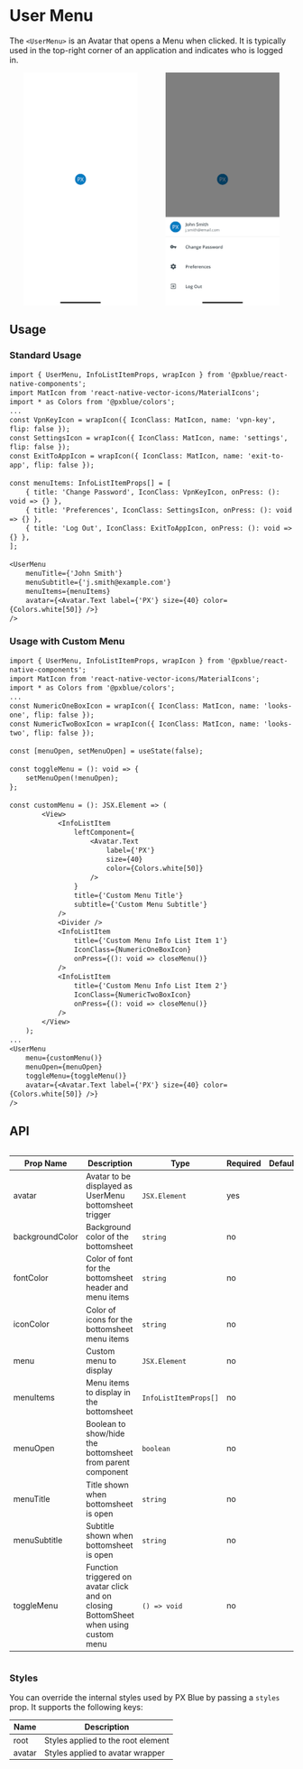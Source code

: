 # User Menu

The `<UserMenu>` is an Avatar that opens a Menu when clicked. It is typically used in the top-right corner of an application and indicates who is logged in.

<div style="align-items: center; display:flex; justify-content: space-around">

<img width="40%" alt="UserMenu Avatar" src="./images/userMenuAvatar.png">
<img width="40%" alt="UserMenu Opened" src="./images/userMenuOpened.png">

</div>

## Usage

### Standard Usage

```tsx
import { UserMenu, InfoListItemProps, wrapIcon } from '@pxblue/react-native-components';
import MatIcon from 'react-native-vector-icons/MaterialIcons';
import * as Colors from '@pxblue/colors';
...
const VpnKeyIcon = wrapIcon({ IconClass: MatIcon, name: 'vpn-key', flip: false });
const SettingsIcon = wrapIcon({ IconClass: MatIcon, name: 'settings', flip: false });
const ExitToAppIcon = wrapIcon({ IconClass: MatIcon, name: 'exit-to-app', flip: false });

const menuItems: InfoListItemProps[] = [
    { title: 'Change Password', IconClass: VpnKeyIcon, onPress: (): void => {} },
    { title: 'Preferences', IconClass: SettingsIcon, onPress: (): void => {} },
    { title: 'Log Out', IconClass: ExitToAppIcon, onPress: (): void => {} },
];

<UserMenu
    menuTitle={'John Smith'}
    menuSubtitle={'j.smith@example.com'}
    menuItems={menuItems}
    avatar={<Avatar.Text label={'PX'} size={40} color={Colors.white[50]} />}
/>
```

### Usage with Custom Menu

```tsx
import { UserMenu, InfoListItemProps, wrapIcon } from '@pxblue/react-native-components';
import MatIcon from 'react-native-vector-icons/MaterialIcons';
import * as Colors from '@pxblue/colors';
...
const NumericOneBoxIcon = wrapIcon({ IconClass: MatIcon, name: 'looks-one', flip: false });
const NumericTwoBoxIcon = wrapIcon({ IconClass: MatIcon, name: 'looks-two', flip: false });

const [menuOpen, setMenuOpen] = useState(false);

const toggleMenu = (): void => {
    setMenuOpen(!menuOpen);
};

const customMenu = (): JSX.Element => (
        <View>
            <InfoListItem
                leftComponent={
                    <Avatar.Text
                        label={'PX'}
                        size={40}
                        color={Colors.white[50]}
                    />
                }
                title={'Custom Menu Title'}
                subtitle={'Custom Menu Subtitle'}
            />
            <Divider />
            <InfoListItem
                title={'Custom Menu Info List Item 1'}
                IconClass={NumericOneBoxIcon}
                onPress={(): void => closeMenu()}
            />
            <InfoListItem
                title={'Custom Menu Info List Item 2'}
                IconClass={NumericTwoBoxIcon}
                onPress={(): void => closeMenu()}
            />
        </View>
    );
...
<UserMenu
    menu={customMenu()}
    menuOpen={menuOpen}
    toggleMenu={toggleMenu()}
    avatar={<Avatar.Text label={'PX'} size={40} color={Colors.white[50]} />}
/>
```

## API

<div style="overflow: auto">

| Prop Name       | Description                                                                          | Type                  | Required | Default             |
| --------------- | ------------------------------------------------------------------------------------ | --------------------- | -------- | ------------------- |
| avatar          | Avatar to be displayed as UserMenu bottomsheet trigger                               | `JSX.Element`         | yes      |                     |
| backgroundColor | Background color of the bottomsheet                                                  | `string`              | no       |                     |
| fontColor       | Color of font for the bottomsheet header and menu items                              | `string`              | no       |                     | 
| iconColor       | Color of icons for the bottomsheet menu items                                        | `string`              | no       |                     | 
| menu            | Custom menu to display                                                               | `JSX.Element`         | no       |                     |
| menuItems       | Menu items to display in the bottomsheet                                             | `InfoListItemProps[]` | no       |                     |
| menuOpen        | Boolean to show/hide the bottomsheet from parent component                           | `boolean`             | no       |                     |
| menuTitle       | Title shown when bottomsheet is open                                                 | `string`              | no       |                     |
| menuSubtitle    | Subtitle shown when bottomsheet is open                                              | `string`              | no       |                     |
| toggleMenu      | Function triggered on avatar click and on closing BottomSheet when using custom menu | `() => void`          | no       |                     |

</div>

### Styles

You can override the internal styles used by PX Blue by passing a `styles` prop. It supports the following keys:

| Name   | Description                         |
| ------ | ----------------------------------- |
| root   | Styles applied to the root element  |
| avatar | Styles applied to avatar wrapper    |